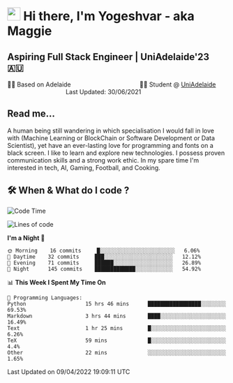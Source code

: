 <h1><img src="https://emojis.slackmojis.com/emojis/images/1531849430/4246/blob-sunglasses.gif?1531849430" width="30"/> Hi there, I'm Yogeshvar - aka Maggie</h1>

## Aspiring Full Stack Engineer | UniAdelaide'23 🇦🇺  
🏂🏻  Based on Adelaide &nbsp;&nbsp;&nbsp;&nbsp;&nbsp;&nbsp;&nbsp;&nbsp;&nbsp;&nbsp;&nbsp;&nbsp;&nbsp;&nbsp;&nbsp;&nbsp;&nbsp;&nbsp;&nbsp;&nbsp;&nbsp;&nbsp;&nbsp;&nbsp;&nbsp;&nbsp;&nbsp;&nbsp;&nbsp;&nbsp;&nbsp;&nbsp;&nbsp;&nbsp;&nbsp;&nbsp;&nbsp;&nbsp;&nbsp;👨‍💻 Student @ [UniAdelaide](https://www.adelaide.edu.au)   &nbsp;&nbsp;&nbsp;&nbsp;&nbsp;&nbsp;&nbsp;&nbsp;&nbsp;&nbsp;&nbsp;&nbsp;&nbsp;&nbsp;&nbsp;&nbsp;&nbsp;&nbsp;&nbsp;&nbsp;&nbsp;&nbsp;&nbsp;&nbsp;&nbsp;&nbsp;&nbsp;&nbsp;&nbsp;&nbsp;&nbsp;&nbsp; &nbsp;Last Updated: 30/06/2021

## Read me...

A human being still wandering in which specialisation I would fall in love with (Machine Learning or BlockChain or Software Development or Data Scientist), yet have an ever-lasting love for programming and fonts on a black screen. I like to learn and explore new technologies. I possess proven communication skills and a strong work ethic. In my spare time I'm interested in tech, AI, Gaming, Football, and Cooking.

## 🛠 When & What do I code ?  

<!--START_SECTION:waka-->
![Code Time](http://img.shields.io/badge/Code%20Time-1%2C368%20hrs%2051%20mins-blue)

![Lines of code](https://img.shields.io/badge/From%20Hello%20World%20I%27ve%20Written-769%20Thousand%20lines%20of%20code-blue)

**I'm a Night 🦉** 

```text
🌞 Morning    16 commits     █░░░░░░░░░░░░░░░░░░░░░░░░   6.06% 
🌆 Daytime    32 commits     ███░░░░░░░░░░░░░░░░░░░░░░   12.12% 
🌃 Evening    71 commits     ██████░░░░░░░░░░░░░░░░░░░   26.89% 
🌙 Night      145 commits    █████████████░░░░░░░░░░░░   54.92%

```


📊 **This Week I Spent My Time On** 

```text
💬 Programming Languages: 
Python                   15 hrs 46 mins      █████████████████░░░░░░░░   69.53% 
Markdown                 3 hrs 44 mins       ████░░░░░░░░░░░░░░░░░░░░░   16.49% 
Text                     1 hr 25 mins        █░░░░░░░░░░░░░░░░░░░░░░░░   6.26% 
TeX                      59 mins             █░░░░░░░░░░░░░░░░░░░░░░░░   4.4% 
Other                    22 mins             ░░░░░░░░░░░░░░░░░░░░░░░░░   1.65%

```


 Last Updated on 09/04/2022 19:09:11 UTC
<!--END_SECTION:waka-->
